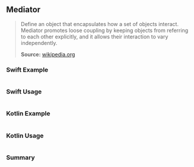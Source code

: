 ## Mediator

> Define an object that encapsulates how a set of objects interact. Mediator promotes loose coupling by keeping objects from referring to each other explicitly, and it allows their interaction to vary independently.
>
>**Source:** [wikipedia.org](https://en.wikipedia.org/wiki/Mediator_pattern)

### Swift Example

```swift


````

### Swift Usage

```swift


````

### Kotlin Example

```kotlin


````

### Kotlin Usage

```kotlin


````

### Summary